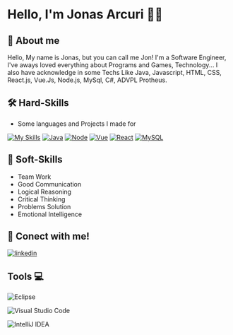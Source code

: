 
# Hello, I'm Jonas Arcuri 👋👾




## 🚀 About me
Hello, My name is Jonas, but you can call me Jon! I'm a Software Engineer, I've aways loved everything about Programs and Games, Technology...
I also have acknowledge in some Techs Like Java, Javascript, HTML, CSS, React.js, Vue.Js, Node.js, MySql, C#, ADVPL Protheus.


## 🛠 Hard-Skills

- Some languages and Projects I made for

[![My Skills](https://skillicons.dev/icons?i=js,html,css)](https://skillicons.dev)
[![Java](https://skillicons.dev/icons?i=java)](https://skillicons.dev)
[![Node](https://skillicons.dev/icons?i=node)](https://skillicons.dev)
[![Vue](https://skillicons.dev/icons?i=vue)](https://skillicons.dev)
[![React](https://skillicons.dev/icons?i=react)](https://skillicons.dev)
[![MySQL](https://skillicons.dev/icons?i=mysql)](https://skillicons.dev)


## 🧠 Soft-Skills

- Team Work
- Good Communication
- Logical Reasoning
- Critical Thinking
- Problems Solution
- Emotional Intelligence

## 🔗 Conect with me! 

[![linkedin](https://img.shields.io/badge/linkedin-0A66C2?style=for-the-badge&logo=linkedin&logoColor=white)](https://www.linkedin.com/in/jonas-arcuri-556457184/)





## Tools 💻

![Eclipse](https://img.shields.io/badge/Eclipse-FE7A16.svg?style=for-the-badge&logo=Eclipse&logoColor=white)

![Visual Studio Code](https://img.shields.io/badge/Visual%20Studio%20Code-0078d7.svg?style=for-the-badge&logo=visual-studio-code&logoColor=white)

![IntelliJ IDEA](https://img.shields.io/badge/IntelliJIDEA-000000.svg?style=for-the-badge&logo=intellij-idea&logoColor=white)
